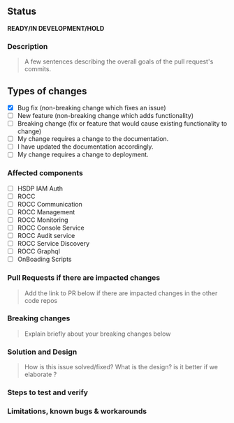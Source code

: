 <!-- Thank you for submitting this PR! :) -->
<!-- Provide a general summary of your changes in the Title above ^, end with (close #<issue-no>) or (fix #<issue-no>) -->
## Status
**READY/IN DEVELOPMENT/HOLD**

### Description
> A few sentences describing the overall goals of the pull request's commits.

## Types of changes
<!--- What types of changes does your code introduce? Put an `x` in all the boxes that apply: -->
- [x] Bug fix (non-breaking change which fixes an issue)
- [ ] New feature (non-breaking change which adds functionality)
- [ ] Breaking change (fix or feature that would cause existing functionality to change)
- [ ] My change requires a change to the documentation.
- [ ] I have updated the documentation accordingly.
- [ ] My change requires a change to deployment.

### Affected components
<!-- Remove non-affected components from the list -->
- [ ] HSDP IAM Auth
- [ ] ROCC
- [ ] ROCC Communication
- [ ] ROCC Management 
- [ ] ROCC Monitoring
- [ ] ROCC Console Service
- [ ] ROCC Audit service
- [ ] ROCC Service Discovery
- [ ] ROCC Graphql
- [ ] OnBoading Scripts

### Pull Requests if there are  impacted changes
> Add the link to PR below if there are impacted changes in the other code repos

### Breaking changes
> Explain briefly about your breaking changes below

### Solution and Design
 > How is this issue solved/fixed? What is the design? 
 > is it better if we elaborate ?

### Steps to test and verify
<!-- If this is a feature, what are the steps to try them out? -->
<!-- If this is a bug-fix, how do we verify the fix? -->

### Limitations, known bugs & workarounds
<!-- Limitations of the PR, known bugs and suggested workarounds -->
<!-- Feel free to delete these comment lines -->
